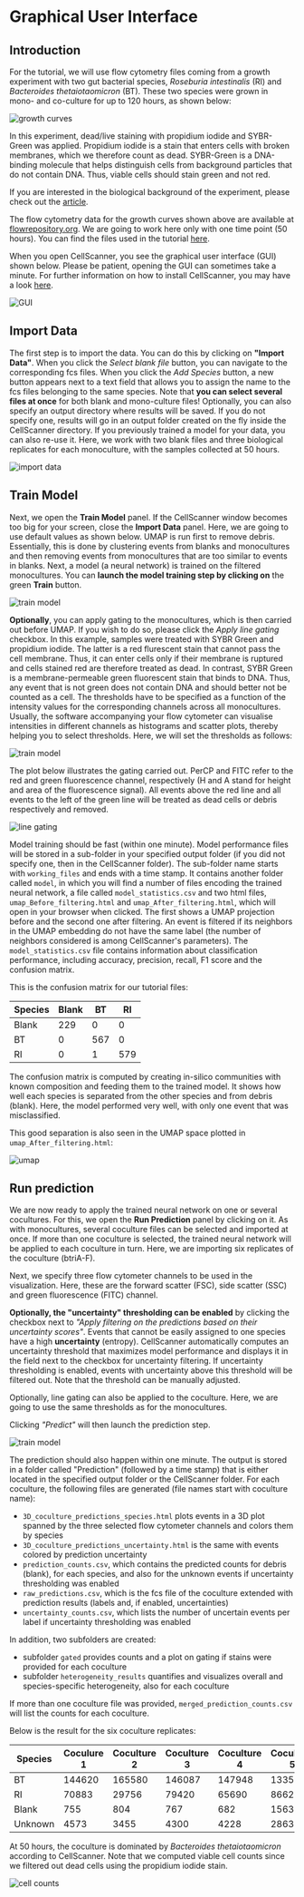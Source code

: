 
Graphical User Interface
============


## Introduction
For the tutorial, we will use flow cytometry files coming from a growth experiment with two gut bacterial species, *Roseburia intestinalis* (RI) and *Bacteroides thetaiotaomicron* (BT). These two species were grown in mono- and co-culture for up to 120 hours, as shown below:

![growth curves](../_static/growthcurves.png)


In this experiment, dead/live staining with propidium iodide and SYBR-Green was applied. 
Propidium iodide is a stain that enters cells with broken membranes, which we therefore count as dead. 
SYBR-Green is a DNA-binding molecule that helps distinguish cells from background particles that do not contain DNA. 
Thus, viable cells should stain green and not red.

If you are interested in the biological background of the experiment, please check out the 
[article](https://www.nature.com/articles/s41396-023-01501-1).

The flow cytometry data for the growth curves shown above are available at 
[flowrepository.org](https://flowrepository.org/id/FR-FCM-Z6YM).
We are going to work here only with one time point (50 hours). You can find the files used in the tutorial 
[here](http://msysbiology.com/documents/CellScanner/CS2TutorialFiles.zip). 
 

When you open CellScanner, you see the graphical user interface (GUI) shown below. Please be patient, opening the GUI can sometimes take a minute. For further information on how to install CellScanner, you may have a look [here](./install.md).

![GUI](../_static//GUI.png)

## Import Data
The first step is to import the data. You can do this by clicking on **"Import Data"**. When you click the *Select blank file* button, you can navigate to the corresponding fcs files. When you click the *Add Species* button, a new button appears next to a text field that allows you to assign the name to the fcs files belonging to the same species.
Note that **you can select several files at once** for both blank and mono-culture files! 
Optionally, you can also specify an output directory where results will be saved. 
If you do not specify one, results will go in an output folder created on the fly inside the CellScanner directory. 
If you previously trained a model for your data, you can also re-use it. Here, we work with two blank files and three biological replicates for each monoculture, with the samples collected at 50 hours. 

![import data](../_static//Import_data_step.png) 

## Train Model
Next, we open the **Train Model** panel. 
If the CellScanner window becomes too big for your screen, close the **Import Data** panel. 
Here, we are going to use default values as shown below. 
UMAP is run first to remove debris. 
Essentially, this is done by clustering events from blanks and monocultures and then removing events from monocultures that are too similar to events in blanks. 
Next, a model (a neural network) is trained on the filtered monocultures. You can **launch the model training step by clicking on** the green **Train** button.

![train model](../_static//Train_model_step.png) 

**Optionally**, you can apply gating to the monocultures, which is then carried out before UMAP. If you wish to do so, please click the *Apply line gating* checkbox. In this example, samples were treated with SYBR Green and propidium iodide. The latter is a red flurescent stain that cannot pass the cell membrane. Thus, it can enter cells only if their membrane is ruptured and cells stained red are therefore treated as dead.
In contrast, SYBR Green is a membrane-permeable green fluorescent stain that binds to DNA. Thus, any event that is not green does not contain DNA and should better not be counted as a cell. The thresholds have to be specified as a function of the intensity values for the corresponding channels across all monocultures. Usually, the software accompanying your flow cytometer can visualise intensities in different channels as histograms and scatter plots, thereby helping you to select thresholds. Here, we will set the thresholds as follows:

![train model](../_static//line_gating_setting.png) 

The plot below illustrates the gating carried out. PerCP and FITC refer to the red and green fluorescence channel, respectively (H and A stand for height and area of the fluorescence signal). All events above the red line and all events to the left of the green line will be treated as dead cells or debris respectively and removed.

![line gating](../_static//line_gating.png)


Model training should be fast (within one minute). 
Model performance files will be stored in a sub-folder in your specified output folder (if you did not specify one, then in the CellScanner folder). 
The sub-folder name starts with `working_files` and ends with a time stamp. 
It contains another folder called `model`, in which you will find a number of files encoding the trained neural network, a file called `model_statistics.csv` and two html files, `umap_Before_filtering.html` and `umap_After_filtering.html`, which will open in your browser when clicked. 
The first shows a UMAP projection before and the second one after filtering. 
An event is filtered if its neighbors in the UMAP embedding do not have the same label (the number of neighbors considered is among CellScanner's parameters). 
The `model_statistics.csv` file contains information about classification performance, including accuracy, precision, recall, F1 score and the confusion matrix.

This is the confusion matrix for our tutorial files:

| Species | Blank | BT | RI | 
| ----------- | ----------- | ------- | ----|
| Blank | 229 | 0 | 0 | 
| BT | 0 | 567 | 0 | 
| RI | 0 | 1 | 579 | 

The confusion matrix is computed by creating in-silico communities with known composition and feeding them to the trained model. It shows how well each species is separated from the other species and from debris (blank). Here, the model performed very well, with only one event that was misclassified. 

This good separation is also seen in the UMAP space plotted in `umap_After_filtering.html`:

![umap](../_static//umap_after_filtering.png)


## Run prediction
We are now ready to apply the trained neural network on one or several cocultures. 
For this, we open the **Run Prediction** panel by clicking on it. 
As with monocultures, several coculture files can be selected and imported at once. 
If more than one coculture is selected, the trained neural network will be applied to each coculture in turn. 
Here, we are importing six replicates of the coculture (btriA-F). 

Next, we specify three flow cytometer channels to be used in the visualization. Here, these are the forward scatter (FSC), side scatter (SSC) and green fluorescence (FITC) channel.

**Optionally, the "uncertainty" thresholding can be enabled** by clicking the checkbox next to 
*"Apply filtering on the predictions based on their uncertainty scores"*. 
Events that cannot be easily assigned to one species have a high **uncertainty** (entropy).
CellScanner automatically computes an uncertainty threshold that maximizes model performance and displays it in the field next to the checkbox for uncertainty filtering. If uncertainty thresholding is enabled, events with uncertainty above this threshold will be filtered out. Note that the threshold can be manually adjusted. 

Optionally, line gating can also be applied to the coculture. Here, we are going to use the same thresholds as for the monocultures.

Clicking *"Predict"* will then launch the prediction step. 

![train model](../_static//Run_prediction_step.png) 

The prediction should also happen within one minute. The output is stored in a folder called "Prediction" (followed by a time stamp) that is either located in the specified output folder or the CellScanner folder.
For each coculture, the following files are generated (file names start with coculture name): 

- `3D_coculture_predictions_species.html` plots events in a 3D plot spanned by the three selected flow cytometer channels and colors them by species
- `3D_coculture_predictions_uncertainty.html` is the same with events colored by prediction uncertainty
- `prediction_counts.csv`, which contains the predicted counts for debris (blank), for each species, and also for the unknown events if uncertainty thresholding was enabled
- `raw_predictions.csv`, which is the fcs file of the coculture extended with prediction results (labels and, if enabled, uncertainties) 
- `uncertainty_counts.csv`, which lists the number of uncertain events per label if uncertainty thresholding was enabled

In addition, two subfolders are created:

- subfolder `gated` provides counts and a plot on gating if stains were provided for each coculture
- subfolder `heterogeneity_results` quantifies and visualizes overall and species-specific heterogeneity, also for each coculture 

If more than one coculture file was provided, `merged_prediction_counts.csv` will list the counts for each coculture.

Below is the result for the six coculture replicates:

| Species | Coculure 1 | Coculture 2 | Coculture 3 | Coculture 4 | Coculture 5 | Coculture 6 |
| ----------- | ----------- | ------- | ----| -----| ---- | ------ | 
| BT | 144620 | 165580 | 146087 | 147948 | 133500 | 139105 |
| RI | 70883 | 29756 | 79420 | 65690 | 86624 | 82162 |
| Blank | 755 | 804 | 767 | 682 | 1563 | 892 |
| Unknown | 4573 | 3455 | 4300 | 4228 | 28639 | 13516 |


At 50 hours, the coculture is dominated by *Bacteroides thetaiotaomicron* according to CellScanner. Note that we computed viable cell counts since we filtered out dead cells using the propidium iodide stain.

![cell counts](../_static//cell_count_plot.png)
